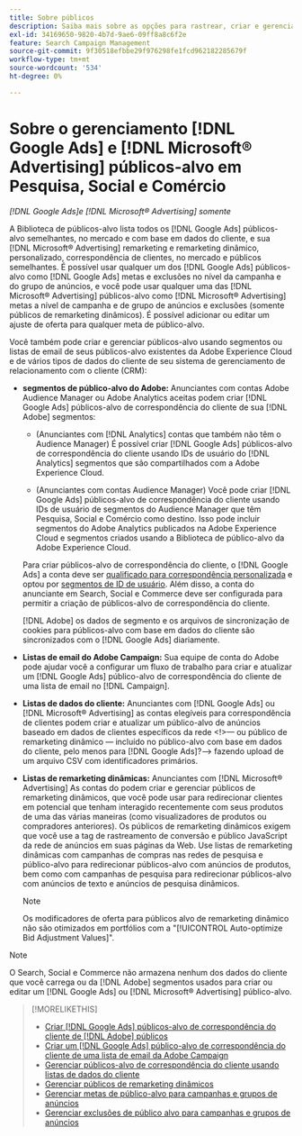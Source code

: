```yaml
---
title: Sobre públicos
description: Saiba mais sobre as opções para rastrear, criar e gerenciar [!DNL Google Ads] e [!DNL Microsoft® Advertising] públicos-alvo.
exl-id: 34169650-9820-4b7d-9ae6-09ff8a8c6f2e
feature: Search Campaign Management
source-git-commit: 9f30518efbbe29f976298fe1fcd962182285679f
workflow-type: tm+mt
source-wordcount: '534'
ht-degree: 0%

---
```


# Sobre o gerenciamento [!DNL Google Ads] e [!DNL Microsoft® Advertising] públicos-alvo em Pesquisa, Social e Comércio

*[!DNL Google Ads]e [!DNL Microsoft® Advertising] somente*

A Biblioteca de públicos-alvo lista todos os [!DNL Google Ads] públicos-alvo semelhantes, no mercado e com base em dados do cliente, e sua [!DNL Microsoft® Advertising] remarketing e remarketing dinâmico, personalizado, correspondência de clientes, no mercado e públicos semelhantes. É possível usar qualquer um dos [!DNL Google Ads] públicos-alvo como [!DNL Google Ads] metas e exclusões no nível da campanha e do grupo de anúncios, e você pode usar qualquer uma das [!DNL Microsoft® Advertising] públicos-alvo como [!DNL Microsoft® Advertising] metas a nível de campanha e de grupo de anúncios e exclusões (somente públicos de remarketing dinâmicos). É possível adicionar ou editar um ajuste de oferta para qualquer meta de público-alvo.

Você também pode criar e gerenciar públicos-alvo usando segmentos ou listas de email de seus públicos-alvo existentes da Adobe Experience Cloud e de vários tipos de dados do cliente de seu sistema de gerenciamento de relacionamento com o cliente (CRM):

* **segmentos de público-alvo do Adobe:** Anunciantes com contas Adobe Audience Manager ou Adobe Analytics aceitas podem criar [!DNL Google Ads] públicos-alvo de correspondência do cliente de sua [!DNL Adobe] segmentos:

   * (Anunciantes com [!DNL Analytics] contas que também não têm o Audience Manager) É possível criar [!DNL Google Ads] públicos-alvo de correspondência do cliente usando IDs de usuário do [!DNL Analytics] segmentos que são compartilhados com a Adobe Experience Cloud.

   * (Anunciantes com contas Audience Manager) Você pode criar [!DNL Google Ads] públicos-alvo de correspondência do cliente usando IDs de usuário de segmentos do Audience Manager que têm Pesquisa, Social e Comércio como destino. Isso pode incluir segmentos do Adobe Analytics publicados na Adobe Experience Cloud e segmentos criados usando a Biblioteca de público-alvo da Adobe Experience Cloud.

  Para criar públicos-alvo de correspondência do cliente, o [!DNL Google Ads] a conta deve ser [qualificado para correspondência personalizada](https://support.google.com/adspolicy/answer/6299717) e optou por [segmentos de ID de usuário](https://support.google.com/google-ads/answer/9199250). Além disso, a conta do anunciante em Search, Social e Commerce deve ser configurada para permitir a criação de públicos-alvo de correspondência do cliente.

  [!DNL Adobe] os dados de segmento e os arquivos de sincronização de cookies para públicos-alvo com base em dados do cliente são sincronizados com o [!DNL Google Ads] diariamente.

* **Listas de email do Adobe Campaign:** Sua equipe de conta do Adobe pode ajudar você a configurar um fluxo de trabalho para criar e atualizar um [!DNL Google Ads] público-alvo de correspondência do cliente de uma lista de email no [!DNL Campaign].

* **Listas de dados do cliente:** Anunciantes com [!DNL Google Ads] ou [!DNL Microsoft® Advertising] as contas elegíveis para correspondência de clientes podem criar e atualizar um público-alvo de anúncios baseado em dados de clientes específicos da rede &lt;!>— ou público de remarketing dinâmico — incluído no público-alvo com base em dados do cliente, pelo menos para [!DNL Google Ads]?—> fazendo upload de um arquivo CSV com identificadores primários.

* **Listas de remarketing dinâmicas:** Anunciantes com [!DNL Microsoft® Advertising] As contas do podem criar e gerenciar públicos de remarketing dinâmicos, que você pode usar para redirecionar clientes em potencial que tenham interagido recentemente com seus produtos de uma das várias maneiras (como visualizadores de produtos ou compradores anteriores). Os públicos de remarketing dinâmicos exigem que você use a tag de rastreamento de conversão e público JavaScript da rede de anúncios em suas páginas da Web. Use listas de remarketing dinâmicas com campanhas de compras nas redes de pesquisa e público-alvo para redirecionar públicos-alvo com anúncios de produtos, bem como com campanhas de pesquisa para redirecionar públicos-alvo com anúncios de texto e anúncios de pesquisa dinâmicos. <!--[For [!DNL Google Ads], these are technically included in a customer data-based audience, so word this all carefully when we add support for them.]-->

  >[!NOTE]
  >
  >Os modificadores de oferta para públicos alvo de remarketing dinâmico não são otimizados em portfólios com a &quot;[!UICONTROL Auto-optimize Bid Adjustment Values]&quot;.

>[!NOTE]
>
>O Search, Social e Commerce não armazena nenhum dos dados do cliente que você carrega ou da [!DNL Adobe] segmentos usados para criar ou editar um [!DNL Google Ads] ou [!DNL Microsoft® Advertising] público-alvo.

>[!MORELIKETHIS]
>
>* [Criar [!DNL Google Ads] públicos-alvo de correspondência do cliente de [!DNL Adobe] públicos](google-audience-from-adobe-audience.md)
>* [Criar um [!DNL Google Ads] público-alvo de correspondência do cliente de uma lista de email da Adobe Campaign](google-audience-from-campaign-email-list.md)
>* [Gerenciar públicos-alvo de correspondência do cliente usando listas de dados do cliente](audience-from-customer-data-list.md)
>* [Gerenciar públicos de remarketing dinâmicos](audience-dynamic-remarketing-manage.md)
>* [Gerenciar metas de público-alvo para campanhas e grupos de anúncios](audience-targets-manage.md)
>* [Gerenciar exclusões de público alvo para campanhas e grupos de anúncios](audience-exclusions-manage.md)
